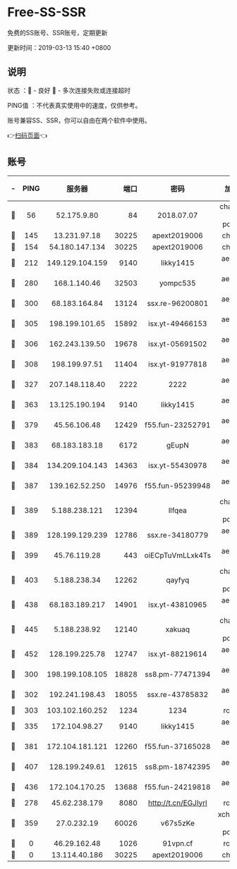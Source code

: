 # Free-SS-SSR

免费的SS账号、SSR账号，定期更新

更新时间：2019-03-13 15:40 +0800

## 说明

状态     ：🙂 - 良好 🙁 - 多次连接失败或连接超时

PING值   ：不代表真实使用中的速度，仅供参考。

账号兼容SS、SSR，你可以自由在两个软件中使用。

👉[扫码页面](https://liesauer.github.io/Free-SS-SSR/)👈

## 账号

|-|PING|服务器|端口|密码|加密方式|区域|
|:----:|:----:|:-----:|-----:|:----:|:----:|:----:|
|🙂|56|52.175.9.80|84|2018.07.07|chacha20-ietf-poly1305|HK|
|🙂|145|13.231.97.18|30225|apext2019006|chacha20|JP|
|🙂|154|54.180.147.134|30225|apext2019006|chacha20|KR|
|🙂|212|149.129.104.159|9140|likky1415|aes-256-cfb|HK|
|🙂|280|168.1.140.46|32503|yompc535|aes-256-cfb|AU|
|🙂|300|68.183.164.84|13124|ssx.re-96200801|aes-256-cfb|US|
|🙂|305|198.199.101.65|15892|isx.yt-49466153|aes-256-cfb|US|
|🙂|306|162.243.139.50|19678|isx.yt-05691502|aes-256-cfb|US|
|🙂|308|198.199.97.51|11404|isx.yt-91977818|aes-256-cfb|US|
|🙂|327|207.148.118.40|2222|2222|aes-256-cfb|SG|
|🙂|363|13.125.190.194|9140|likky1415|aes-256-cfb|KR|
|🙂|379|45.56.106.48|12429|f55.fun-23252791|aes-256-cfb|US|
|🙂|383|68.183.183.18|6172|gEupN|aes-256-cfb|SG|
|🙂|384|134.209.104.143|14363|isx.yt-55430978|aes-256-cfb|SG|
|🙂|387|139.162.52.250|14976|f55.fun-95239948|aes-256-cfb|SG|
|🙂|389|5.188.238.121|12394|llfqea|chacha20-ietf-poly1305|BR|
|🙂|389|128.199.129.239|12786|ssx.re-34180779|aes-256-cfb|SG|
|🙂|399|45.76.119.28|443|oiECpTuVmLLxk4Ts|aes-256-cfb|AU|
|🙂|403|5.188.238.34|12262|qayfyq|chacha20-ietf-poly1305|BR|
|🙂|438|68.183.189.217|14901|isx.yt-43810965|aes-256-cfb|SG|
|🙂|445|5.188.238.92|12140|xakuaq|chacha20-ietf-poly1305|BR|
|🙂|452|128.199.225.78|12747|isx.yt-88219614|aes-256-cfb|SG|
|🙂|300|198.199.108.105|18828|ss8.pm-77471394|aes-256-cfb|US|
|🙂|302|192.241.198.43|18055|ssx.re-43785832|aes-256-cfb|US|
|🙂|303|103.102.160.252|1234|1234|rc4-md5|JP|
|🙂|335|172.104.98.27|9140|likky1415|aes-256-cfb|JP|
|🙂|381|172.104.181.121|12260|f55.fun-37165028|aes-256-cfb|SG|
|🙂|407|128.199.249.61|12615|ss8.pm-18742395|aes-256-cfb|SG|
|🙂|436|172.104.170.25|13688|f55.fun-24219818|aes-256-cfb|SG|
|🙁|278|45.62.238.179|8080|http://t.cn/EGJIyrl|rc4-md5|CA|
|🙁|359|27.0.232.19|60026|v67s5zKe|xchacha20-ietf-poly1305|HK|
|🙁|0|46.29.162.48|1026|91vpn.cf|rc4-md5|RU|
|🙁|0|13.114.40.186|30225|apext2019006|chacha20|JP|
